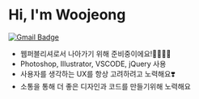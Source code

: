 # Hi, I'm Woojeong
[![Gmail Badge](https://img.shields.io/badge/Gmail-d14836?style=flat-square&logo=Gmail&logoColor=white&link=mailto:popo2122@gmail.com)](mailto:popo2122@gmail.com)

* 웹퍼블리셔로서 나아가기 위해 준비중이에요!🙆🏻‍♀️✨
* Photoshop, Illustrator, VSCODE, jQuery 사용
* 사용자를 생각하는 UX를 항상 고려하려고 노력해요❣️
* 소통을 통해 더 좋은 디자인과 코드를 만들기위해 노력해요
